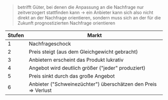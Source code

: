 > betrifft Güter, bei denen die Anpassung an die Nachfrage nur zeitverzogert stattfinden kann
> &rarr; ein Anbieter kann sich also nicht direkt an der Nachfrage orientieren, sondern muss sich an der für die Zukunft prognostizierten Nachfrage orientieren

| Stufen | Markt |
| --- | --- |
| 1 | Nachfrageschock  |
| 2 | Preis steigt (aus dem Gleichgewicht gebracht) |
| 3 | Anbietern erscheint das Produkt lukrativ |
| 4 | Angebot wird deutlich größer ("jeder" produziert) |
| 5 | Preis sinkt durch das große Angebot |
| 6 | Anbieter ("Schweinezüchter") überschätzen den Preis => Verlust |

